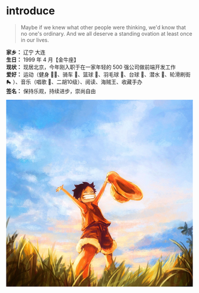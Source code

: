 # introduce

> Maybe if we knew what other people were thinking, we'd know that no one's ordinary. And we all deserve a standing ovation at least once in our lives.

**家乡：** 辽宁 大连  
**生日：** 1999 年 4 月【金牛座】  
**现状：** 现居北京，今年刚入职于在一家年轻的 500 强公司做前端开发工作  
**爱好：** 运动（健身 🏋️‍♂️、骑车 🚴、篮球 🏀、羽毛球 🏸、台球 🎱、潜水 🤿、轮滑刷街 🛼 ）、音乐（唱歌 🎤、二胡10级）、阅读、海贼王、收藏手办   
**签名：** 保持乐观，持续进步，崇尚自由

![](_media/lufei.jpg)
